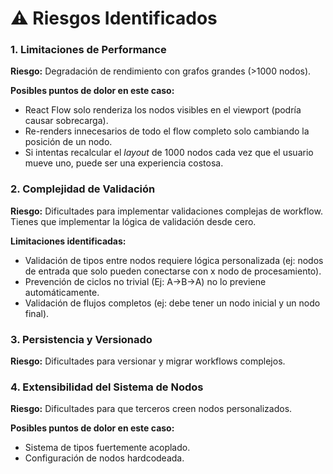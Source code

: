 # ⚠️ Riesgos Identificados

### 1. Limitaciones de Performance

**Riesgo:** Degradación de rendimiento con grafos grandes (>1000 nodos).

**Posibles puntos de dolor en este caso:**

- React Flow solo renderiza los nodos visibles en el viewport (podría causar sobrecarga).
- Re-renders innecesarios de todo el flow completo solo cambiando la posición de un nodo.
- Si intentas recalcular el *layout* de 1000 nodos cada vez que el usuario mueve uno, puede ser una experiencia costosa.

### 2. Complejidad de Validación

**Riesgo:** Dificultades para implementar validaciones complejas de workflow. Tienes que implementar la lógica de validación desde cero. 

**Limitaciones identificadas:**

- Validación de tipos entre nodos requiere lógica personalizada (ej: nodos de entrada que solo pueden conectarse con x nodo de procesamiento).
- Prevención de ciclos no trivial (Ej: A→B→A) no lo previene automáticamente.
- Validación de flujos completos (ej: debe tener un nodo inicial y un nodo final).

### 3. Persistencia y Versionado

**Riesgo:** Dificultades para versionar y migrar workflows complejos.

### 4. Extensibilidad del Sistema de Nodos

**Riesgo:** Dificultades para que terceros creen nodos personalizados.

**Posibles puntos de dolor en este caso:**

- Sistema de tipos fuertemente acoplado.
- Configuración de nodos hardcodeada.